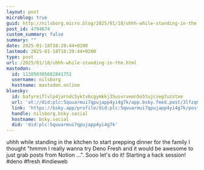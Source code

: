```yaml
---
layout: post
microblog: true
guid: http://nilsborg.micro.blog/2025/01/18/uhhh-while-standing-in-the.html
post_id: 4794674
custom_summary: false
summary: ""
date: 2025-01-18T18:29:44+0200
lastmod: 2025-01-18T18:29:44+0200
type: post
url: /2025/01/18/uhhh-while-standing-in-the.html
mastodon:
  id: 113850305682841751
  username: nilsborg
  hostname: mastodon.online
bluesky:
  id: bafyreiflvlp4jarndc5yktv6cgymkkj35usvrveon5o5tujcseg7uzstxe
  url: 'at://did:plc:5quuarmui7qpujapp4yi4g7k/app.bsky.feed.post/3lfzq6xuum22z'
  link: 'https://bsky.app/profile/did:plc:5quuarmui7qpujapp4yi4g7k/post/3lfzq6xuum22z'
  handle: nilsborg.bsky.social
  hostname: bsky.social
  did: 'did:plc:5quuarmui7qpujapp4yi4g7k'
---
```

uhhh while standing in the kitchen to start prepping dinner for the family I thought "hmmm I really wanna try Deno Fresh and it would be awesome to just grab posts from Notion …".
Sooo let's do it! Starting a hack session! #deno #fresh #indieweb
